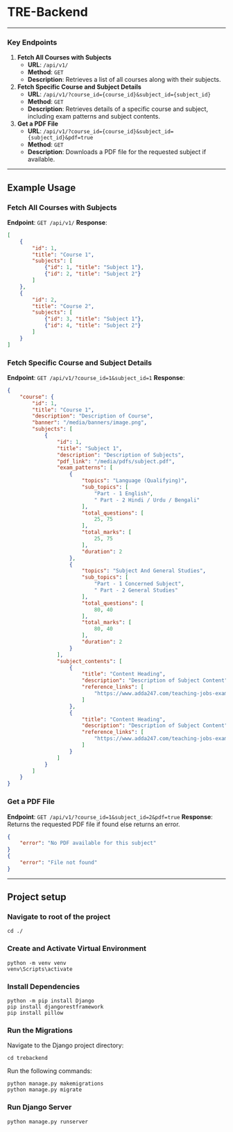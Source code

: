# TRE-Backend

---

### Key Endpoints
1. **Fetch All Courses with Subjects**
   - **URL**: `/api/v1/`
   - **Method**: `GET`
   - **Description**: Retrieves a list of all courses along with their subjects.
2. **Fetch Specific Course and Subject Details**
   - **URL**: `/api/v1/?course_id={course_id}&subject_id={subject_id}`
   - **Method**: `GET`
   - **Description**: Retrieves details of a specific course and subject, including exam patterns and subject contents. 
3. **Get a PDF File**
   - **URL**: `/api/v1/?course_id={course_id}&subject_id={subject_id}&pdf=true`
   - **Method**: `GET`
   - **Description**: Downloads a PDF file for the requested subject if available.

---

## Example Usage

### Fetch All Courses with Subjects
**Endpoint**: `GET /api/v1/`
**Response**:
```json
[
    {
        "id": 1,
        "title": "Course 1",
        "subjects": [
            {"id": 1, "title": "Subject 1"},
            {"id": 2, "title": "Subject 2"}
        ]
    },
    {
        "id": 2,
        "title": "Course 2",
        "subjects": [
            {"id": 3, "title": "Subject 1"},
            {"id": 4, "title": "Subject 2"}
        ]
    }
]
```

### Fetch Specific Course and Subject Details
**Endpoint**: `GET /api/v1/?course_id=1&subject_id=1`
**Response**:
```json
{
    "course": {
        "id": 1,
        "title": "Course 1",
        "description": "Description of Course",
        "banner": "/media/banners/image.png",
        "subjects": [
            {
                "id": 1,
                "title": "Subject 1",
                "description": "Description of Subjects",
                "pdf_link": "/media/pdfs/subject.pdf",
                "exam_patterns": [
                    {
                        "topics": "Language (Qualifying)",
                        "sub_topics": [
                            "Part - 1 English",
                            " Part - 2 Hindi / Urdu / Bengali"
                        ],
                        "total_questions": [
                            25, 75
                        ],
                        "total_marks": [
                            25, 75
                        ],
                        "duration": 2
                    },
                    {
                        "topics": "Subject And General Studies",
                        "sub_topics": [
                            "Part - 1 Concerned Subject",
                            " Part - 2 General Studies"
                        ],
                        "total_questions": [
                            80, 40
                        ],
                        "total_marks": [
                            80, 40
                        ],
                        "duration": 2
                    }
                ],
                "subject_contents": [
                    {
                        "title": "Content Heading",
                        "description": "Description of Subject Content",
                        "reference_links": [
                            "https://www.adda247.com/teaching-jobs-exam/bihar-syllabus/Bihar_Syllabus_Overview"
                        ]
                    },
                    {
                        "title": "Content Heading",
                        "description": "Description of Subject Content",
                        "reference_links": [
                            "https://www.adda247.com/teaching-jobs-exam/bihar-syllabus/Bihar_Syllabus_Overview"
                        ]
                    }
                ]
            }
        ]
    }
}
```

### Get a PDF File
**Endpoint**: `GET /api/v1/?course_id=1&subject_id=2&pdf=true`
**Response**:  Returns the requested PDF file if found else returns an error.
```json
{
    "error": "No PDF available for this subject"
}
{
    "error": "File not found"
}
```


---

## Project setup
### Navigate to root of the project
```
cd ./
```

### Create and Activate Virtual Environment
```
python -m venv venv
venv\Scripts\activate
```


### Install Dependencies
```
python -m pip install Django
pip install djangorestframework
pip install pillow
```

### Run the Migrations
Navigate to the Django project directory:
```
cd trebackend
```

Run the following commands:
```
python manage.py makemigrations
python manage.py migrate
```

### Run Django Server
```
python manage.py runserver
```